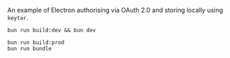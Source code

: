 An example of Electron authorising via OAuth 2.0 and storing locally using `keytar`.

    bun run build:dev && bun dev

    bun run build:prod
    bun run bundle